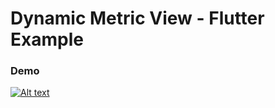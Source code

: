 # Dynamic Metric View - Flutter Example


### Demo
[![Alt text](https://img.youtube.com/vi/VID/0.jpg)](https://www.youtube.com/watch?v=VID)